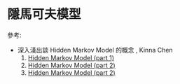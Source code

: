 # 隱馬可夫模型

參考: 

* 深入淺出談 Hidden Markov Model 的概念 , Kinna Chen
    1. [Hidden Markov Model (part 1)](https://medium.com/ai-academy-taiwan/hidden-markov-model-part-1-d80d56811c2a)
    2. [Hidden Markov Model (part 2)](https://medium.com/ai-academy-taiwan/hidden-markov-model-part-2-ac46dcdd42d1)
    3. [Hidden Markov Model (part 2)]()
